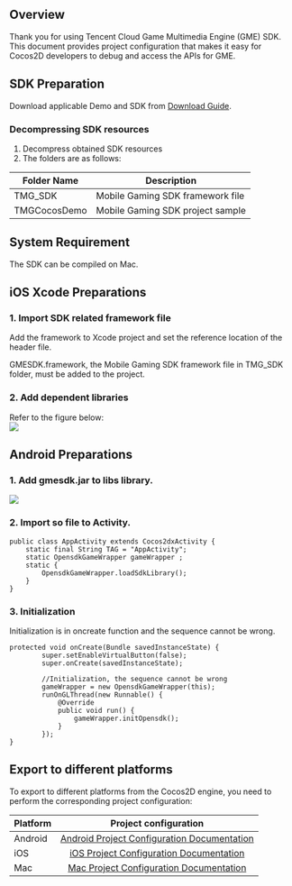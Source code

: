 ## Overview

Thank you for using Tencent Cloud Game Multimedia Engine (GME) SDK. This document provides project configuration that makes it easy for Cocos2D developers to debug and access the APIs for GME.

## SDK Preparation

Download applicable Demo and SDK from [Download Guide](https://intl.cloud.tencent.com/document/product/607/18521).

### Decompressing SDK resources

1. Decompress obtained SDK resources
2. The folders are as follows:

| Folder Name | Description
| ----------------------|-----------------------------------        |
| TMG_SDK                    |Mobile Gaming SDK framework file        |
| TMGCocosDemo          | Mobile Gaming SDK project sample	|

## System Requirement

The SDK can be compiled on Mac.

## iOS Xcode Preparations

### 1. Import SDK related framework file

Add the framework to Xcode project and set the reference location of the header file.

GMESDK.framework, the Mobile Gaming SDK framework file in TMG_SDK folder, must be added to the project.

### 2. Add dependent libraries
Refer to the figure below:  
![](https://main.qcloudimg.com/raw/b6156b8c7a596248c148607070e38f67.png)

## Android Preparations

### 1. Add gmesdk.jar to libs library.
![](https://main.qcloudimg.com/raw/167b3fb575b65539aeaf9c700383e7c8.png)

### 2. Import so file to Activity.

```
public class AppActivity extends Cocos2dxActivity {
    static final String TAG = "AppActivity";
    static OpensdkGameWrapper gameWrapper ;
    static {
        OpensdkGameWrapper.loadSdkLibrary();
    }
}
```

### 3. Initialization

Initialization is in oncreate function and the sequence cannot be wrong.
```
protected void onCreate(Bundle savedInstanceState) {
        super.setEnableVirtualButton(false);
        super.onCreate(savedInstanceState);

        //Initialization, the sequence cannot be wrong
        gameWrapper = new OpensdkGameWrapper(this);
        runOnGLThread(new Runnable() {
            @Override
            public void run() {
                gameWrapper.initOpensdk();
            }
        });
}
```

## Export to different platforms

To export to different platforms from the Cocos2D engine, you need to perform the corresponding project configuration:

|Platform       | Project configuration           
| ------------- |:-------------:|
| Android |[Android Project Configuration Documentation](https://intl.cloud.tencent.com/document/product/607/15203)|
| iOS     	|[iOS Project Configuration Documentation](https://intl.cloud.tencent.com/document/product/607/15219)|
| Mac     	|[Mac Project Configuration Documentation](https://intl.cloud.tencent.com/document/product/607/18617)|
